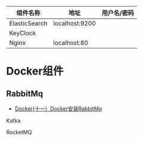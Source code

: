 | 组件名称      | 地址           | 用户名/密码 |
| ------------- | -------------- | ----------- |
| ElasticSearch | localhost:9200 |             |
| KeyClock      |                |             |
| Nginx         | localhost:80   |             |

# Docker组件

## RabbitMq

- [Docker(十一）Docker安装RabbitMq](https://www.huaweicloud.com/articles/457ba11e38e3595c84631bd908a4f38d.html)

Kafka

RocketMQ

